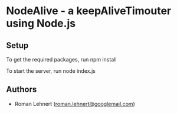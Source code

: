 # NodeAlive - a keepAliveTimouter using Node.js

## Setup
To get the required packages, run 
    npm install

To start the server, run
    node index.js

## Authors
* Roman Lehnert (roman.lehnert@googlemail.com)
